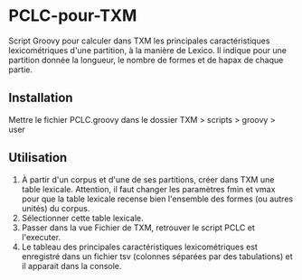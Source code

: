 # PCLC-pour-TXM
 Script Groovy pour calculer dans TXM les principales caractéristiques lexicométriques d'une partition, à la manière de Lexico. Il indique pour une partition donnée la longueur, le nombre de formes et de hapax de chaque partie.

## Installation
Mettre le fichier PCLC.groovy dans le dossier TXM > scripts > groovy > user

## Utilisation
1. À partir d'un corpus et d'une de ses partitions, créer dans TXM une table lexicale. Attention, il faut changer les paramètres fmin et vmax pour que la table lexicale recense bien l'ensemble des formes (ou autres unités) du corpus.
2. Sélectionner cette table lexicale.
3. Passer dans la vue Fichier de TXM, retrouver le script PCLC et l'executer.
4. Le tableau des principales caractéristiques lexicométriques est enregistré dans un fichier tsv (colonnes séparées par des tabulations) et il apparait dans la console.